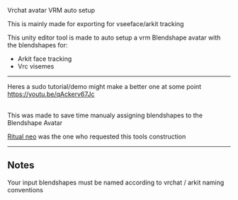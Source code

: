 Vrchat avatar VRM auto setup

This is mainly made for exporting for vseeface/arkit tracking

This unity editor tool is made to auto setup a vrm Blendshape avatar with the blendshapes for:

* Arkit face tracking  
* Vrc visemes  
  
---

Heres a sudo tutorial/demo might make a better one at some point  
https://youtu.be/qAckerv67Jc

<br />
This was made to save time manualy assigning blendshapes to the Blendshape Avatar  

[Ritual neo](https://www.youtube.com/channel/UCaHuQWPtaw8XLRMIOctBQRQ) was the one who requested this tools construction


---
## Notes
Your input blendshapes must be named according to vrchat / arkit naming conventions
